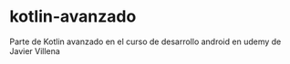# kotlin-avanzado
Parte de Kotlin avanzado en el curso de desarrollo android en udemy de Javier Villena

